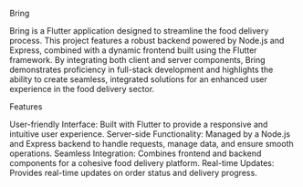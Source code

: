 Bring

Bring is a Flutter application designed to streamline the food delivery process. This project features a robust backend powered by Node.js and Express, combined with a dynamic frontend built using the Flutter framework. By integrating both client and server components, Bring demonstrates proficiency in full-stack development and highlights the ability to create seamless, integrated solutions for an enhanced user experience in the food delivery sector.

Features

User-friendly Interface: Built with Flutter to provide a responsive and intuitive user experience.
Server-side Functionality: Managed by a Node.js and Express backend to handle requests, manage data, and ensure smooth operations.
Seamless Integration: Combines frontend and backend components for a cohesive food delivery platform.
Real-time Updates: Provides real-time updates on order status and delivery progress.